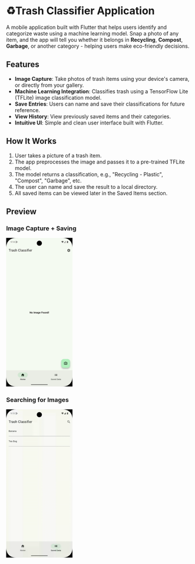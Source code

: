 # ♻️Trash Classifier Application

A mobile application built with Flutter that helps users identify and categorize waste using a machine learning model. Snap a photo of any item, and the app will tell you whether it belongs in **Recycling**, **Compost**, **Garbage**, or another category - helping users make eco-friendly decisions.

##  Features

- **Image Capture**: Take photos of trash items using your device's camera, or directly from your gallery.
- **Machine Learning Integration**: Classifies trash using a TensorFlow Lite (TFLite) image classification model.
- **Save Entries**: Users can name and save their classifications for future reference.
- **View History**: View previously saved items and their categories.
- **Intuitive UI**: Simple and clean user interface built with Flutter.

## How It Works

1. User takes a picture of a trash item.
2. The app preprocesses the image and passes it to a pre-trained TFLite model.
3. The model returns a classification, e.g., "Recycling - Plastic", "Compost", "Garbage", etc.
4. The user can name and save the result to a local directory.
5. All saved items can be viewed later in the Saved Items section.

## Preview
### Image Capture + Saving 
<p align="left">
  <img src="media/Saving.gif" alt="Capture Feature" width="180" />
</p>

### Searching for Images
<p align="left">
  <img src="media/Search.gif" alt="Capture Feature" width="180" />
</p>


